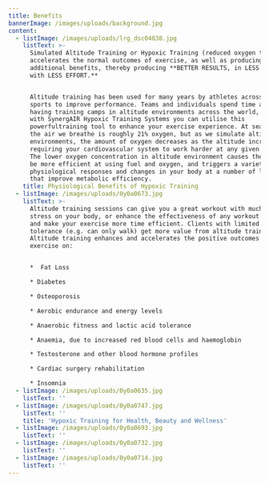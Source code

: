 ```yaml
---
title: Benefits
bannerImage: /images/uploads/background.jpg
content:
  - listImage: /images/uploads/lrg_dsc04838.jpg
    listText: >-
      Simulated Altitude Training or Hypoxic Training (reduced oxygen training)
      accelerates the normal outcomes of exercise, as well as producing many
      additional benefits, thereby producing **BETTER RESULTS, in LESS TIME,
      with LESS EFFORT.**


      Altitude training has been used for many years by athletes across many
      sports to improve performance. Teams and individuals spend time and money
      having training camps in altitude environments across the world, but now
      with SynergAIR Hypoxic Training Systems you can utilise this
      powerfultraining tool to enhance your exercise experience. At sea level
      the air we breathe is roughly 21% oxygen, but as we simulate altitude
      environments, the amount of oxygen decreases as the altitude increases,
      requiring your cardiovascular system to work harder at any given workload.
      The lower oxygen concentration in altitude environment causes the body to
      be more efficient at using fuel and oxygen, and triggers a variety of
      physiological responses and changes in your body at a number of levels
      that improve metabolic efficiency.
    title: Physiological Benefits of Hypoxic Training
  - listImage: /images/uploads/0y0a0673.jpg
    listText: >-
      Altitude training sessions can give you a great workout with much less
      stress on your body, or enhance the effectiveness of any workout you do
      and make your exercise more time efficient. Clients with limited exercise
      tolerance (e.g. can only walk) get more value from altitude training.
      Altitude training enhances and accelerates the positive outcomes of
      exercise on:


      *  Fat Loss

      * Diabetes

      * Osteoporosis

      * Aerobic endurance and energy levels

      * Anaerobic fitness and lactic acid tolerance

      * Anaemia, due to increased red blood cells and haemoglobin

      * Testosterone and other blood hormone profiles

      * Cardiac surgery rehabilitation

      * Insomnia
  - listImage: /images/uploads/0y0a0635.jpg
    listText: ''
  - listImage: /images/uploads/0y0a0747.jpg
    listText: ''
    title: 'Hypoxic Training for Health, Beauty and Wellness'
  - listImage: /images/uploads/0y0a0693.jpg
    listText: ''
  - listImage: /images/uploads/0y0a0732.jpg
    listText: ''
  - listImage: /images/uploads/0y0a0714.jpg
    listText: ''
---
```


